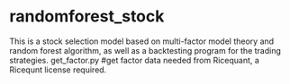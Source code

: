 # randomforest_stock
This is a stock selection model based on multi-factor model theory and random forest algorithm, as well as a backtesting program for the trading strategies.
get_factor.py #get factor data needed from Ricequant, a Ricequnt license required.
